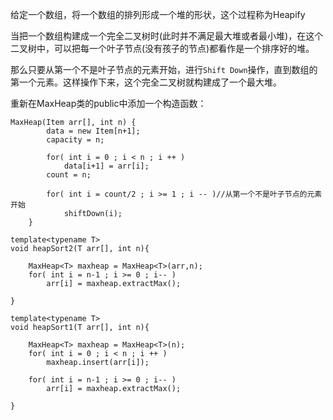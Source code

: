 给定一个数组，将一个数组的排列形成一个堆的形状，这个过程称为Heapify  

当把一个数组构建成一个完全二叉树时(此时并不满足最大堆或者最小堆)，在这个二叉树中，可以把每一个叶子节点(没有孩子的节点)都看作是一个排序好的堆。    

那么只要从第一个不是叶子节点的元素开始，进行`Shift Down`操作，直到数组的第一个元素。这样操作下来，这个完全二叉树就构建成了一个最大堆。   

重新在MaxHeap类的public中添加一个构造函数：
```
MaxHeap(Item arr[], int n) {
        data = new Item[n+1];
        capacity = n;

        for( int i = 0 ; i < n ; i ++ )
            data[i+1] = arr[i];
        count = n;

        for( int i = count/2 ; i >= 1 ; i -- )//从第一个不是叶子节点的元素开始
            shiftDown(i);
    }
```


```
template<typename T>
void heapSort2(T arr[], int n){

    MaxHeap<T> maxheap = MaxHeap<T>(arr,n);
    for( int i = n-1 ; i >= 0 ; i-- )
        arr[i] = maxheap.extractMax();

}

template<typename T>
void heapSort1(T arr[], int n){

    MaxHeap<T> maxheap = MaxHeap<T>(n);
    for( int i = 0 ; i < n ; i ++ )
        maxheap.insert(arr[i]);

    for( int i = n-1 ; i >= 0 ; i-- )
        arr[i] = maxheap.extractMax();

}
```
